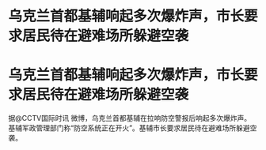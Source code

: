 # 乌克兰首都基辅响起多次爆炸声，市长要求居民待在避难场所躲避空袭

# 乌克兰首都基辅响起多次爆炸声，市长要求居民待在避难场所躲避空袭

据@CCTV国际时讯 微博，乌克兰首都基辅在拉响防空警报后响起多次爆炸声。基辅军政管理部门称“防空系统正在开火”。基辅市长要求居民待在避难场所躲避空袭。

